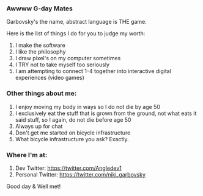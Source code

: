 ### Awwww G-day Mates

Garbovsky's the name, abstract language is THE game.

Here is the list of things I do for you to judge my worth:

1. I make the software
2. I like the philosophy 
3. I draw pixel's on my computer sometimes
4. I TRY not to take myself too seriously
5. I am attempting to connect 1-4 together into interactive digital experiences (video games)

### Other things about me:

1. I enjoy moving my body in ways so I do not die by age 50
2. I exclusively eat the stuff that is grown from the ground, not what eats it said stuff, so I again, do not die before age 50
3. Always up for chat
4. Don't get me started on bicycle infrastructure 
5. What bicycle infrastructure you ask? Exactly.

### Where I'm at:

1. Dev Twitter: https://twitter.com/Angledev1
2. Personal Twitter: https://twitter.com/niki_garbovsky 

Good day & Well met!
<!--
**NikitaGarbovsky/NikitaGarbovsky** is a ✨ _special_ ✨ repository because its `README.md` (this file) appears on your GitHub profile.

Here are some ideas to get you started:

- 🔭 I’m currently working on ...
- 🌱 I’m currently learning ...
- 👯 I’m looking to collaborate on ...
- 🤔 I’m looking for help with ...
- 💬 Ask me about ...
- 📫 How to reach me: ...
- 😄 Pronouns: ...
- ⚡ Fun fact: ...
-->
